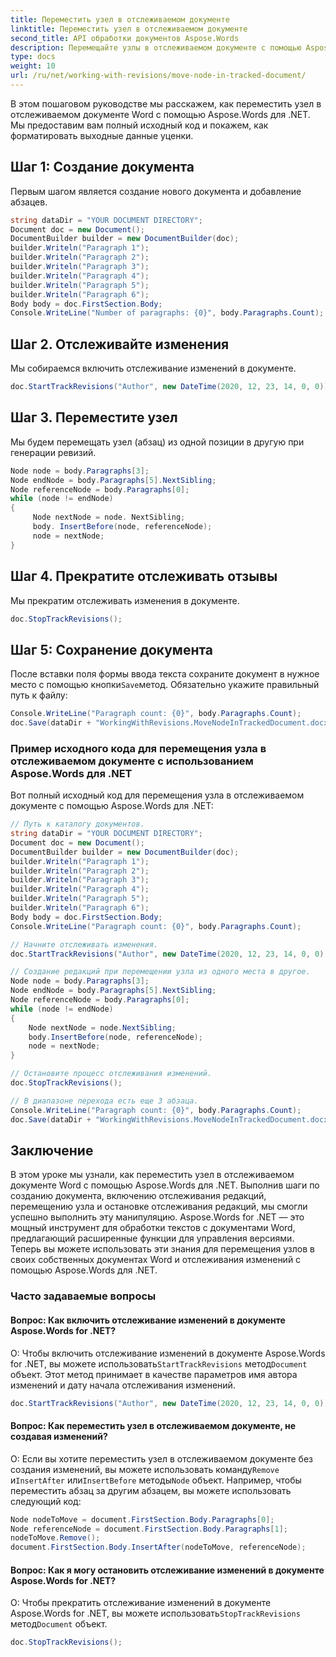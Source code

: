 ```yaml
---
title: Переместить узел в отслеживаемом документе
linktitle: Переместить узел в отслеживаемом документе
second_title: API обработки документов Aspose.Words
description: Перемещайте узлы в отслеживаемом документе с помощью Aspose.Words для .NET.
type: docs
weight: 10
url: /ru/net/working-with-revisions/move-node-in-tracked-document/
---
```


В этом пошаговом руководстве мы расскажем, как переместить узел в отслеживаемом документе Word с помощью Aspose.Words для .NET. Мы предоставим вам полный исходный код и покажем, как форматировать выходные данные уценки.

## Шаг 1: Создание документа

Первым шагом является создание нового документа и добавление абзацев.

```csharp
string dataDir = "YOUR DOCUMENT DIRECTORY";
Document doc = new Document();
DocumentBuilder builder = new DocumentBuilder(doc);
builder.Writeln("Paragraph 1");
builder.Writeln("Paragraph 2");
builder.Writeln("Paragraph 3");
builder.Writeln("Paragraph 4");
builder.Writeln("Paragraph 5");
builder.Writeln("Paragraph 6");
Body body = doc.FirstSection.Body;
Console.WriteLine("Number of paragraphs: {0}", body.Paragraphs.Count);
```

## Шаг 2. Отслеживайте изменения

Мы собираемся включить отслеживание изменений в документе.

```csharp
doc.StartTrackRevisions("Author", new DateTime(2020, 12, 23, 14, 0, 0));
```

## Шаг 3. Переместите узел

Мы будем перемещать узел (абзац) из одной позиции в другую при генерации ревизий.

```csharp
Node node = body.Paragraphs[3];
Node endNode = body.Paragraphs[5].NextSibling;
Node referenceNode = body.Paragraphs[0];
while (node != endNode)
{
     Node nextNode = node. NextSibling;
     body. InsertBefore(node, referenceNode);
     node = nextNode;
}
```

## Шаг 4. Прекратите отслеживать отзывы

Мы прекратим отслеживать изменения в документе.

```csharp
doc.StopTrackRevisions();
```

## Шаг 5: Сохранение документа

 После вставки поля формы ввода текста сохраните документ в нужное место с помощью кнопки`Save`метод. Обязательно укажите правильный путь к файлу:

```csharp
Console.WriteLine("Paragraph count: {0}", body.Paragraphs.Count);
doc.Save(dataDir + "WorkingWithRevisions.MoveNodeInTrackedDocument.docx");
```


### Пример исходного кода для перемещения узла в отслеживаемом документе с использованием Aspose.Words для .NET

Вот полный исходный код для перемещения узла в отслеживаемом документе с помощью Aspose.Words для .NET:


```csharp
// Путь к каталогу документов.
string dataDir = "YOUR DOCUMENT DIRECTORY";
Document doc = new Document();
DocumentBuilder builder = new DocumentBuilder(doc);
builder.Writeln("Paragraph 1");
builder.Writeln("Paragraph 2");
builder.Writeln("Paragraph 3");
builder.Writeln("Paragraph 4");
builder.Writeln("Paragraph 5");
builder.Writeln("Paragraph 6");
Body body = doc.FirstSection.Body;
Console.WriteLine("Paragraph count: {0}", body.Paragraphs.Count);

// Начните отслеживать изменения.
doc.StartTrackRevisions("Author", new DateTime(2020, 12, 23, 14, 0, 0));

// Создание редакций при перемещении узла из одного места в другое.
Node node = body.Paragraphs[3];
Node endNode = body.Paragraphs[5].NextSibling;
Node referenceNode = body.Paragraphs[0];
while (node != endNode)
{
	Node nextNode = node.NextSibling;
	body.InsertBefore(node, referenceNode);
	node = nextNode;
}

// Остановите процесс отслеживания изменений.
doc.StopTrackRevisions();

// В диапазоне перехода есть еще 3 абзаца.
Console.WriteLine("Paragraph count: {0}", body.Paragraphs.Count);
doc.Save(dataDir + "WorkingWithRevisions.MoveNodeInTrackedDocument.docx");
```

## Заключение

В этом уроке мы узнали, как переместить узел в отслеживаемом документе Word с помощью Aspose.Words для .NET. Выполнив шаги по созданию документа, включению отслеживания редакций, перемещению узла и остановке отслеживания редакций, мы смогли успешно выполнить эту манипуляцию. Aspose.Words for .NET — это мощный инструмент для обработки текстов с документами Word, предлагающий расширенные функции для управления версиями. Теперь вы можете использовать эти знания для перемещения узлов в своих собственных документах Word и отслеживания изменений с помощью Aspose.Words для .NET.

### Часто задаваемые вопросы

#### Вопрос: Как включить отслеживание изменений в документе Aspose.Words for .NET?

 О: Чтобы включить отслеживание изменений в документе Aspose.Words for .NET, вы можете использовать`StartTrackRevisions` метод`Document` объект. Этот метод принимает в качестве параметров имя автора изменений и дату начала отслеживания изменений.

```csharp
doc.StartTrackRevisions("Author", new DateTime(2020, 12, 23, 14, 0, 0));
```

#### Вопрос: Как переместить узел в отслеживаемом документе, не создавая изменений?

 О: Если вы хотите переместить узел в отслеживаемом документе без создания изменений, вы можете использовать команду`Remove` и`InsertAfter` или`InsertBefore` методы`Node` объект. Например, чтобы переместить абзац за другим абзацем, вы можете использовать следующий код:

```csharp
Node nodeToMove = document.FirstSection.Body.Paragraphs[0];
Node referenceNode = document.FirstSection.Body.Paragraphs[1];
nodeToMove.Remove();
document.FirstSection.Body.InsertAfter(nodeToMove, referenceNode);
```

#### Вопрос: Как я могу остановить отслеживание изменений в документе Aspose.Words for .NET?

 О: Чтобы прекратить отслеживание изменений в документе Aspose.Words for .NET, вы можете использовать`StopTrackRevisions` метод`Document` объект.

```csharp
doc.StopTrackRevisions();
```